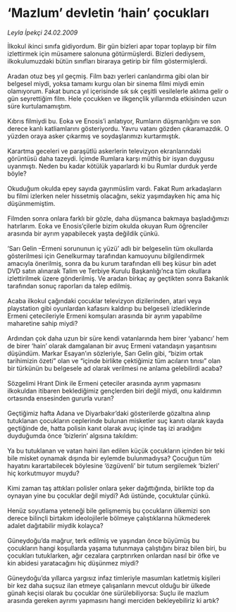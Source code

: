 # ‘Mazlum’ devletin ‘hain’ çocukları

*Leyla İpekçi 24.02.2009*

<div class="taraf_structure_2col_1zq">
<div class="margen_n">



 <p>İlkokul ikinci sınıfa gidiyordum. Bir gün bizleri apar topar toplayıp bir film izlettirmek için müsamere salonuna götürmüşlerdi. Bizleri dediysem, ilkokulumuzdaki bütün sınıfları biraraya getirip bir film göstermişlerdi. <br/><br/>Aradan otuz beş yıl geçmiş. Film bazı yerleri canlandırma gibi olan bir belgesel miydi, yoksa tamamı kurgu olan bir sinema filmi miydi emin olamıyorum. Fakat bunca yıl içerisinde sık sık çeşitli vesilelerle aklıma gelir o gün seyrettiğim film. Hele çocukken ve ilkgençlik yıllarımda etkisinden uzun süre kurtulamamıştım. <br/><br/>Kıbrıs filmiydi bu. Eoka ve Enosis’i anlatıyor, Rumların düşmanlığını ve son derece kanlı katliamlarını gösteriyordu. Yavru vatanı gözden çıkaramazdık. O yüzden oraya asker çıkarmış ve soydaşlarımızı kurtarmıştık. <br/><br/>Karartma geceleri ve paraşütlü askerlerin televizyon ekranlarındaki görüntüsü daha tazeydi. İçimde Rumlara karşı müthiş bir isyan duygusu uyanmıştı. Neden bu kadar kötülük yaparlardı ki bu Rumlar durduk yerde böyle? <br/><br/>Okuduğum okulda epey sayıda gayrımüslim vardı. Fakat Rum arkadaşların bu filmi izlerken neler hissetmiş olacağını, sekiz yaşımdayken hiç ama hiç düşünmemiştim. <br/><br/>Filmden sonra onlara farklı bir gözle, daha düşmanca bakmaya başladığımızı hatırlarım. Eoka ve Enosis’çilerle bizim okulda okuyan Rum öğrenciler arasında bir ayrım yapabilecek yaşta değildik çünkü. <br/><br/>‘Sarı Gelin –Ermeni sorununun iç yüzü’ adlı bir belgeselin tüm okullarda gösterilmesi için Genelkurmay tarafından kamuoyunu bilgilendirmek amacıyla önerilmiş, sonra da bu kurum tarafından elli beş küsur bin adet DVD satın alınarak Talim ve Terbiye Kurulu Başkanlığı’nca tüm okullara izlettirilmek üzere gönderilmiş. Ve aradan birkaç ay geçtikten sonra Bakanlık tarafından sonuç raporları da talep edilmiş. <br/><br/>Acaba ilkokul çağındaki çocuklar televizyon dizilerinden, atari veya playstation gibi oyunlardan kafasını kaldırıp bu belgeseli izlediklerinde Ermeni çetecileriyle Ermeni komşuları arasında bir ayrım yapabilme maharetine sahip miydi? <br/><br/>Ardından çok daha uzun bir süre kendi vatanlarında hem birer ‘yabancı’ hem de birer ‘hain’ olarak damgalanan bir avuç Ermeni vatandaşın yaşantısını düşündüm. Markar Esayan’ın sözleriyle, Sarı Gelin gibi, “bizim ortak tarihimizin özeti” olan ve “içinde birlikte çektiğimiz tüm acıların tınısı” olan bir türkünün bu belgesele ad olarak verilmesi ne anlama gelebilirdi acaba? <br/><br/>Sözgelimi Hrant Dink ile Ermeni çeteciler arasında ayrım yapmasını ilkokuldan itibaren beklediğimiz gençlerden biri değil miydi, onu kaldırımın ortasında ensesinden gururla vuran? <br/><br/>Geçtiğimiz hafta Adana ve Diyarbakır’daki gösterilerde gözaltına alınıp tutuklanan çocukların ceplerinde bulunan misketler suç kanıtı olarak kayda geçtiğinde de, hatta polisin kanıt olarak avuç içinde taş izi aradığını duyduğumda önce ‘bizlerin’ algısına takıldım: <br/><br/>Ya bu tutuklanan ve vatan haini ilan edilen küçük çocukların içinden bir teki bile misket oynamak dışında bir eylemde bulunmadıysa? Çocuğun tüm hayatını karartabilecek böylesine ‘özgüvenli’ bir tutum sergilemek ‘bizleri’ hiç korkutmuyor muydu? <br/><br/>Kimi zaman taş attıkları polisler onlara şeker dağıttığında, birlikte top da oynayan yine bu çocuklar değil miydi? Adı üstünde, çocuktular çünkü. <br/><br/>Henüz soyutlama yeteneği bile gelişmemiş bu çocukların ülkemizi son derece bilinçli birtakım ideolojilerle bölmeye çalıştıklarına hükmederek adalet dağıtabilir miydik kolayca? <br/><br/>Güneydoğu’da mağrur, terk edilmiş ve yaşından önce büyümüş bu çocukların hangi koşullarda yaşama tutunmaya çalıştığını biraz bilen biri, bu çocukları tutuklarken, ağır cezalara çarptırırken onlardan nasıl bir öfke ve kin abidesi yaratacağını hiç düşünmez miydi? <br/><br/>Güneydoğu’da yıllarca yargısız infaz timleriyle masumları katletmiş kişileri bir kez daha suçsuz ilan etmeye çalışanların mevcut olduğu bir ülkede günah keçisi olarak bu çocuklar öne sürülebiliyorsa: Suçlu ile mazlum arasında gereken ayrımı yapmasını hangi merciden bekleyebiliriz ki artık?</p>

<br/>


<div id="taraf_not">
</div>

</div>


</div>
